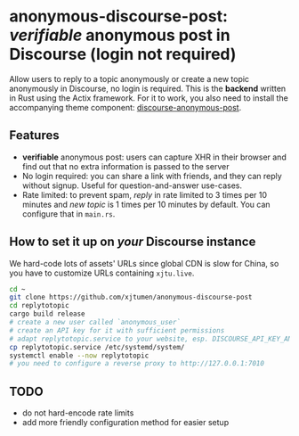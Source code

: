 # anonymous-discourse-post: *verifiable* anonymous post in Discourse (login not required)

Allow users to reply to a topic anonymously or create a new topic anonymously in Discourse, no login is required. This is the **backend** written in Rust using the Actix framework. For it to work, you also need to install the accompanying theme component: [discourse-anonymous-post](https://github.com/xjtumen/discourse-anonymous-post).

## Features
* **verifiable** anonymous post: users can capture XHR in their browser and find out that no extra information is passed to the server
* No login required: you can share a link with friends, and they can reply without signup. Useful for question-and-answer use-cases.
* Rate limited: to prevent spam, *reply* in rate limited to 3 times per 10 minutes and *new topic* is 1 times per 10 minutes by default. You can configure that in `main.rs`.
 
## How to set it up on *your* Discourse instance
We hard-code lots of assets' URLs since global CDN is slow for China, so you have to customize URLs containing `xjtu.live`.


```sh
cd ~
git clone https://github.com/xjtumen/anonymous-discourse-post
cd replytotopic
cargo build release
# create a new user called `anonymous_user`
# create an API key for it with sufficient permissions
# adapt replytotopic.service to your website, esp. DISCOURSE_API_KEY_ANONYMOUS, then:
cp replytotopic.service /etc/systemd/system/
systemctl enable --now replytotopic
# you need to configure a reverse proxy to http://127.0.0.1:7010
```


## TODO
* do not hard-encode rate limits
* add more friendly configuration method for easier setup
